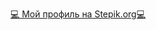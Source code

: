 

<div align="center">

[‍💻 Мой профиль на Stepik.org💻](https://stepik.org/users/394640072/profile)

</div>